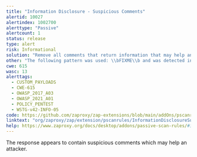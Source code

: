 ```yaml
---
title: "Information Disclosure - Suspicious Comments"
alertid: 10027
alertindex: 1002700
alerttype: "Passive"
alertcount: 1
status: release
type: alert
risk: Informational
solution: "Remove all comments that return information that may help an attacker and fix any underlying problems they refer to."
other: "The following pattern was used: \\bFIXME\\b and was detected in likely comment: \"<!-- FixMe: cookie: root=true; Secure -->\", see evidence field for the suspicious comment/snippet."
cwe: 615
wasc: 13
alerttags: 
  - CUSTOM_PAYLOADS
  - CWE-615
  - OWASP_2017_A03
  - OWASP_2021_A01
  - POLICY_PENTEST
  - WSTG-v42-INFO-05
code: https://github.com/zaproxy/zap-extensions/blob/main/addOns/pscanrules/src/main/java/org/zaproxy/zap/extension/pscanrules/InformationDisclosureSuspiciousCommentsScanRule.java
linktext: "org/zaproxy/zap/extension/pscanrules/InformationDisclosureSuspiciousCommentsScanRule.java"
help: https://www.zaproxy.org/docs/desktop/addons/passive-scan-rules/#id-10027
---
```

The response appears to contain suspicious comments which may help an attacker.
